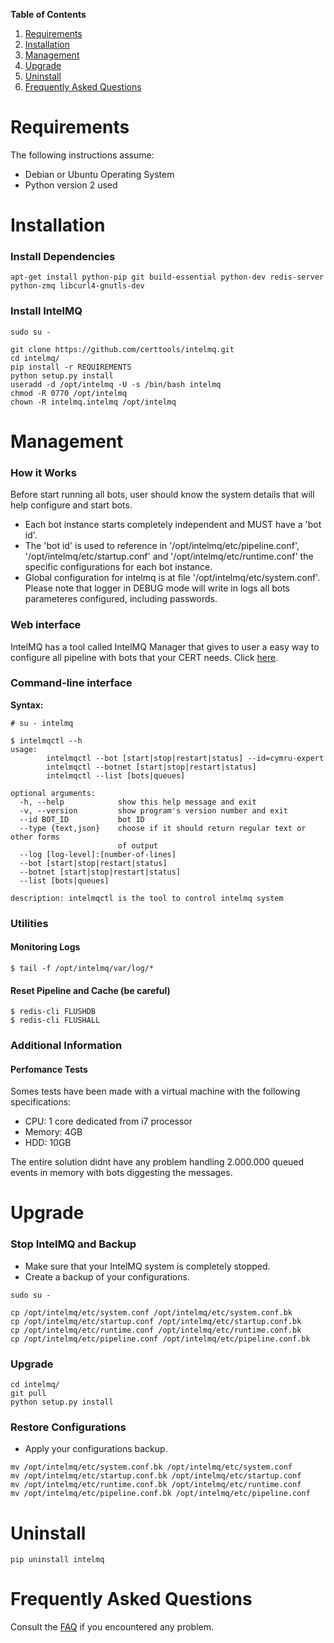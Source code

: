 **Table of Contents**

1. [Requirements](#requirements)
2. [Installation](#installation)
3. [Management](#management)
4. [Upgrade](#upgrade)
5. [Uninstall](#uninstall)
6. [Frequently Asked Questions](#faq)


<a name="requirements"></a>
# Requirements

The following instructions assume:

* Debian or Ubuntu Operating System
* Python version 2 used


<a name="installation"></a>
# Installation

### Install Dependencies

```
apt-get install python-pip git build-essential python-dev redis-server python-zmq libcurl4-gnutls-dev
```


### Install IntelMQ

```
sudo su -

git clone https://github.com/certtools/intelmq.git
cd intelmq/
pip install -r REQUIREMENTS
python setup.py install
useradd -d /opt/intelmq -U -s /bin/bash intelmq
chmod -R 0770 /opt/intelmq
chown -R intelmq.intelmq /opt/intelmq
```

<a name="management"></a>
# Management

### How it Works

Before start running all bots, user should know the system details that
will help configure and start bots.

* Each bot instance starts completely independent and MUST have a 'bot id'.
* The 'bot id' is used to reference in '/opt/intelmq/etc/pipeline.conf',
  '/opt/intelmq/etc/startup.conf' and '/opt/intelmq/etc/runtime.conf'
  the specific configurations for each bot instance.
* Global configuration for intelmq is at file '/opt/intelmq/etc/system.conf'.
  Please note that logger in DEBUG mode will write in logs all bots
  parameteres configured, including passwords.


### Web interface

IntelMQ has a tool called IntelMQ Manager that gives to user a easy way to 
configure all pipeline with bots that your CERT needs. 
Click [here](https://github.com/certtools/intelmq-manager).

### Command-line interface

**Syntax:**

```
# su - intelmq

$ intelmqctl --h
usage: 
        intelmqctl --bot [start|stop|restart|status] --id=cymru-expert
        intelmqctl --botnet [start|stop|restart|status]
        intelmqctl --list [bots|queues]

optional arguments:
  -h, --help            show this help message and exit
  -v, --version         show program's version number and exit
  --id BOT_ID           bot ID
  --type {text,json}    choose if it should return regular text or other forms
                        of output
  --log [log-level]:[number-of-lines]
  --bot [start|stop|restart|status]
  --botnet [start|stop|restart|status]
  --list [bots|queues]

description: intelmqctl is the tool to control intelmq system
```


### Utilities

#### Monitoring Logs

```
$ tail -f /opt/intelmq/var/log/*
```

#### Reset Pipeline and Cache (be careful)

```
$ redis-cli FLUSHDB
$ redis-cli FLUSHALL
```


### Additional Information

#### Perfomance Tests

Somes tests have been made with a virtual machine with 
the following specifications:

* CPU: 1 core dedicated from i7 processor
* Memory: 4GB
* HDD: 10GB

The entire solution didnt have any problem handling 2.000.000 
queued events in memory with bots diggesting the messages.


<a name="upgrade"></a>
# Upgrade

### Stop IntelMQ and Backup

* Make sure that your IntelMQ system is completely stopped.
* Create a backup of your configurations.

```
sudo su -

cp /opt/intelmq/etc/system.conf /opt/intelmq/etc/system.conf.bk
cp /opt/intelmq/etc/startup.conf /opt/intelmq/etc/startup.conf.bk
cp /opt/intelmq/etc/runtime.conf /opt/intelmq/etc/runtime.conf.bk
cp /opt/intelmq/etc/pipeline.conf /opt/intelmq/etc/pipeline.conf.bk
```

### Upgrade

```
cd intelmq/
git pull
python setup.py install
```

### Restore Configurations

* Apply your configurations backup.

```
mv /opt/intelmq/etc/system.conf.bk /opt/intelmq/etc/system.conf
mv /opt/intelmq/etc/startup.conf.bk /opt/intelmq/etc/startup.conf
mv /opt/intelmq/etc/runtime.conf.bk /opt/intelmq/etc/runtime.conf
mv /opt/intelmq/etc/pipeline.conf.bk /opt/intelmq/etc/pipeline.conf
```


# Uninstall

<a name="uninstall"></a>
```
pip uninstall intelmq
```

<a name="faq"></a>
# Frequently Asked Questions

Consult the [FAQ](FAQ)
if you encountered any problem.
